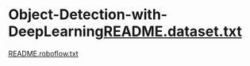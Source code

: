 # Object-Detection-with-DeepLearning[README.dataset.txt](https://github.com/user-attachments/files/20380307/README.dataset.txt)
[README.roboflow.txt](https://github.com/user-attachments/files/20380308/README.roboflow.txt)

